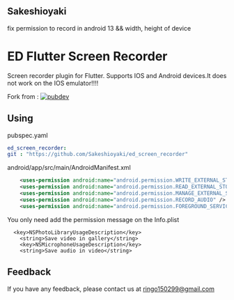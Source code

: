 ## Sakeshioyaki
fix permission to record in android 13 &&  width, height of device

# ED Flutter Screen Recorder

Screen recorder plugin for Flutter. Supports IOS and Android devices.It does not work on the IOS emulator!!!!

Fork from : 
[![pubdev](https://img.shields.io/badge/pub-de__screen__recorder-blue)](https://pub.dev/packages/ed_screen_recorder)

## Using

pubspec.yaml
```yaml
ed_screen_recorder:
git : "https://github.com/Sakeshioyaki/ed_screen_recorder"
```

android/app/src/main/AndroidManifest.xml
```xml
    <uses-permission android:name="android.permission.WRITE_EXTERNAL_STORAGE" android:maxSdkVersion="32" tools:ignore="ScopedStorage" /> 
    <uses-permission android:name="android.permission.READ_EXTERNAL_STORAGE" android:maxSdkVersion="32" />
    <uses-permission android:name="android.permission.MANAGE_EXTERNAL_STORAGE" android:maxSdkVersion="32" tools:ignore="ScopedStorage" /> 
    <uses-permission android:name="android.permission.RECORD_AUDIO" /> 
    <uses-permission android:name="android.permission.FOREGROUND_SERVICE" />
```

You only need add the permission message on the Info.plist

```
  <key>NSPhotoLibraryUsageDescription</key>
	<string>Save video in gallery</string>
	<key>NSMicrophoneUsageDescription</key>
	<string>Save audio in video</string>

```
  
## Feedback

If you have any feedback, please contact us at ringo150299@gmail.com

